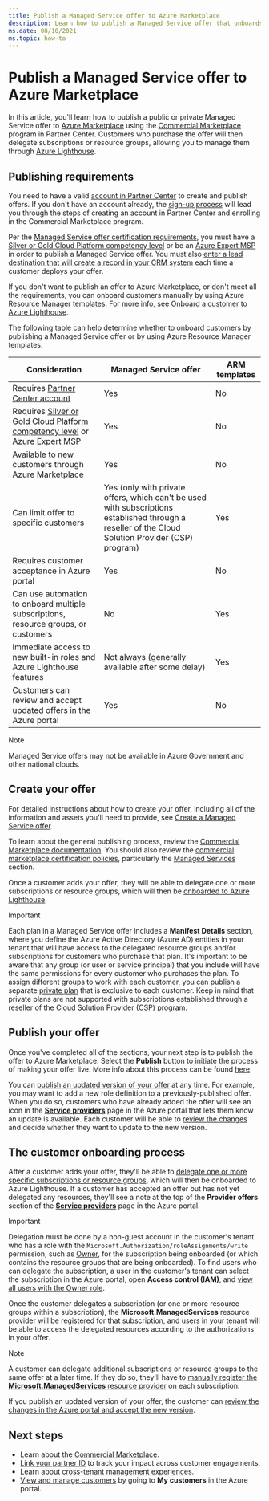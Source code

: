 ```yaml
---
title: Publish a Managed Service offer to Azure Marketplace
description: Learn how to publish a Managed Service offer that onboards customers to Azure Lighthouse.
ms.date: 08/10/2021
ms.topic: how-to
---
```


# Publish a Managed Service offer to Azure Marketplace

In this article, you'll learn how to publish a public or private Managed Service offer to [Azure Marketplace](https://azuremarketplace.microsoft.com) using the [Commercial Marketplace](../../marketplace/overview.md) program in Partner Center. Customers who purchase the offer will then delegate subscriptions or resource groups, allowing you to manage them through [Azure Lighthouse](../overview.md).

## Publishing requirements

You need to have a valid [account in Partner Center](../../marketplace/create-account.md) to create and publish offers. If you don't have an account already, the [sign-up process](https://aka.ms/joinmarketplace) will lead you through the steps of creating an account in Partner Center and enrolling in the Commercial Marketplace program.

Per the [Managed Service offer certification requirements](/legal/marketplace/certification-policies#700-managed-services), you must have a [Silver or Gold Cloud Platform competency level](/partner-center/learn-about-competencies) or be an [Azure Expert MSP](https://partner.microsoft.com/membership/azure-expert-msp) in order to publish a Managed Service offer. You must also [enter a lead destination that will create a record in your CRM system](../../marketplace/plan-managed-service-offer.md#customer-leads) each time a customer deploys your offer.

If you don't want to publish an offer to Azure Marketplace, or don't meet all the requirements, you can onboard customers manually by using Azure Resource Manager templates. For more info, see [Onboard a customer to Azure Lighthouse](onboard-customer.md).

The following table can help determine whether to onboard customers by publishing a Managed Service offer or by using Azure Resource Manager templates.

|**Consideration**  |**Managed Service offer**  |**ARM templates**  |
|---------|---------|---------|
|Requires [Partner Center account](../../marketplace/create-account.md)   |Yes         |No        |
|Requires [Silver or Gold Cloud Platform competency level](/partner-center/learn-about-competencies) or [Azure Expert MSP](https://partner.microsoft.com/membership/azure-expert-msp)      |Yes         |No         |
|Available to new customers through Azure Marketplace     |Yes     |No       |
|Can limit offer to specific customers     |Yes (only with private offers, which can't be used with subscriptions established through a reseller of the Cloud Solution Provider (CSP) program)         |Yes         |
|Requires customer acceptance in Azure portal     |Yes     |No   |
|Can use automation to onboard multiple subscriptions, resource groups, or customers |No     |Yes    |
|Immediate access to new built-in roles and Azure Lighthouse features     |Not always (generally available after some delay)         |Yes         |
|Customers can review and accept updated offers in the Azure portal | Yes | No |

> [!NOTE]
> Managed Service offers may not be available in Azure Government and other national clouds.

## Create your offer

For detailed instructions about how to create your offer, including all of the information and assets you'll need to provide, see [Create a Managed Service offer](../../marketplace/create-managed-service-offer.md).

To learn about the general publishing process, review the [Commercial Marketplace documentation](../../marketplace/overview.md). You should also review the [commercial marketplace certification policies](/legal/marketplace/certification-policies), particularly the [Managed Services](/legal/marketplace/certification-policies#700-managed-services) section.

Once a customer adds your offer, they will be able to delegate one or more subscriptions or resource groups, which will then be [onboarded to Azure Lighthouse](#the-customer-onboarding-process).

> [!IMPORTANT]
> Each plan in a Managed Service offer includes a **Manifest Details** section, where you define the Azure Active Directory (Azure AD) entities in your tenant that will have access to the delegated resource groups and/or subscriptions for customers who purchase that plan. It's important to be aware that any group (or user or service principal) that you include will have the same permissions for every customer who purchases the plan. To assign different groups to work with each customer, you can publish a separate [private plan](../../marketplace/private-offers.md) that is exclusive to each customer. Keep in mind that private plans are not supported with subscriptions established through a reseller of the Cloud Solution Provider (CSP) program.

## Publish your offer

Once you've completed all of the sections, your next step is to publish the offer to Azure Marketplace. Select the **Publish** button to initiate the process of making your offer live. More info about this process can be found [here](../../marketplace/review-publish-offer.md).

You can [publish an updated version of your offer](../../marketplace/update-existing-offer.md) at any time. For example, you may want to add a new role definition to a previously-published offer. When you do so, customers who have already added the offer will see an icon in the [**Service providers**](view-manage-service-providers.md) page in the Azure portal that lets them know an update is available. Each customer will be able to [review the changes](view-manage-service-providers.md#update-service-provider-offers) and decide whether they want to update to the new version. 

## The customer onboarding process

After a customer adds your offer, they'll be able to [delegate one or more specific subscriptions or resource groups](view-manage-service-providers.md#delegate-resources), which will then be onboarded to Azure Lighthouse. If a customer has accepted an offer but has not yet delegated any resources, they'll see a note at the top of the **Provider offers** section of the [**Service providers**](view-manage-service-providers.md) page in the Azure portal.

> [!IMPORTANT]
> Delegation must be done by a non-guest account in the customer's tenant who has a role with the `Microsoft.Authorization/roleAssignments/write` permission, such as [Owner](../../role-based-access-control/built-in-roles.md#owner), for the subscription being onboarded (or which contains the resource groups that are being onboarded). To find users who can delegate the subscription, a user in the customer's tenant can select the subscription in the Azure portal, open **Access control (IAM)**, and [view all users with the Owner role](../../role-based-access-control/role-assignments-list-portal.md#list-owners-of-a-subscription).

Once the customer delegates a subscription (or one or more resource groups within a subscription), the **Microsoft.ManagedServices** resource provider will be registered for that subscription, and users in your tenant will be able to access the delegated resources according to the authorizations in your offer.

> [!NOTE]
> A customer can delegate additional subscriptions or resource groups to the same offer at a later time. If they do so, they'll have to [manually register the **Microsoft.ManagedServices** resource provider](../../azure-resource-manager/management/resource-providers-and-types.md#register-resource-provider) on each subscription.

If you publish an updated version of your offer, the customer can [review the changes in the Azure portal and accept the new version](view-manage-service-providers.md#update-service-provider-offers).

## Next steps

- Learn about the [Commercial Marketplace](../../marketplace/overview.md).
- [Link your partner ID](partner-earned-credit.md) to track your impact across customer engagements.
- Learn about [cross-tenant management experiences](../concepts/cross-tenant-management-experience.md).
- [View and manage customers](view-manage-customers.md) by going to **My customers** in the Azure portal.